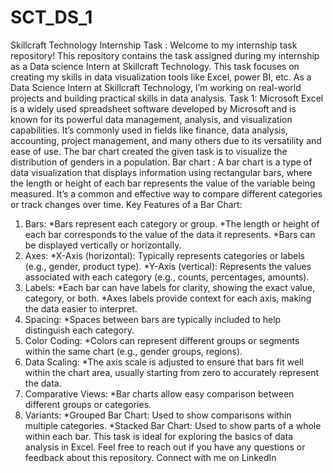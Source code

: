 # SCT_DS_1
Skillcraft Technology Internship Task :
Welcome to my internship task repository! This repository contains the task assigned during my internship as a Data science Intern at Skillcraft Technology. This task focuses on creating my skills in data visualization tools like Excel, power BI, etc. As a Data Science Intern at Skillcraft Technology, I’m working on real-world projects and building practical skills in data analysis.
Task 1:
Microsoft Excel is a widely used spreadsheet software developed by Microsoft and is known for its powerful data management, analysis, and visualization capabilities. It’s commonly used in fields like finance, data analysis, accounting, project management, and many others due to its versatility and ease of use.
The bar chart created the given task is to visualize the distribution of genders in a population.
Bar chart :
A bar chart is a type of data visualization that displays information using rectangular bars, where the length or height of each bar represents the value of the variable being measured. It’s a common and effective way to compare different categories or track changes over time.
Key Features of a Bar Chart:
1. Bars:
*Bars represent each category or group.
*The length or height of each bar corresponds to the value of the data it represents.
*Bars can be displayed vertically or horizontally.
2. Axes:
*X-Axis (horizontal): Typically represents categories or labels (e.g., gender, product type).
*Y-Axis (vertical): Represents the values associated with each category (e.g., counts, percentages, amounts).
3. Labels:
*Each bar can have labels for clarity, showing the exact value, category, or both.
*Axes labels provide context for each axis, making the data easier to interpret.
4. Spacing:
*Spaces between bars are typically included to help distinguish each category.
5. Color Coding:
*Colors can represent different groups or segments within the same chart (e.g., gender groups, regions).
6. Data Scaling:
*The axis scale is adjusted to ensure that bars fit well within the chart area, usually starting from zero to accurately represent the data.
7. Comparative Views:
*Bar charts allow easy comparison between different groups or categories.
8. Variants:
*Grouped Bar Chart: Used to show comparisons within multiple categories.
*Stacked Bar Chart: Used to show parts of a whole within each bar.
This task is ideal for exploring the basics of data analysis in Excel. Feel free to reach out if you have any questions or feedback about this repository. Connect with me on LinkedIn



